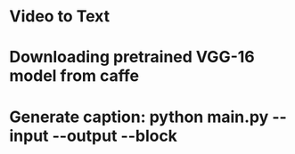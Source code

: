 # Video to Text

# Downloading pretrained VGG-16 model from caffe

# Generate caption: python main.py --input <input-video> --output <output-video> --block <frame-per-sot>
